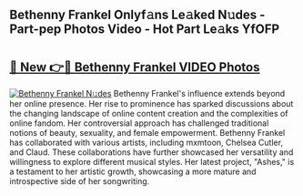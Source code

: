 ## Bethenny Frankel Onlyf𝚊ns Le𝚊ked N𝚞des - Part-pep Photos Video - Hot Part Le𝚊ks YfOFP

# <h2><a href="http://ab43985.deff.icu/?id=Bethenny+Frankel">🔗 New 👉🔴 Bethenny Frankel VIDEO Photos</a></h2>

[![Bethenny Frankel N𝚞des](https://i.imgur.com/rIISA9y.gif)](http://ab43985.deff.icu/?id=Bethenny+Frankel)
Bethenny Frankel's influence extends beyond her online presence. Her rise to prominence has sparked discussions about the changing landscape of online content creation and the complexities of online fandom. Her controversial approach has challenged traditional notions of beauty, sexuality, and female empowerment. Bethenny Frankel has collaborated with various artists, including mxmtoon, Chelsea Cutler, and Claud. These collaborations have further showcased her versatility and willingness to explore different musical styles. Her latest project, "Ashes," is a testament to her artistic growth, showcasing a more mature and introspective side of her songwriting.
